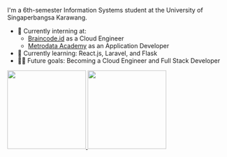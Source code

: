 I'm a 6th-semester Information Systems student at the University of Singaperbangsa Karawang.
- 🔭 Currently interning at:
    - [Braincode.id](https://braincode.id) as a Cloud Engineer
    - [Metrodata Academy](https://metrodataacademy.com) as an Application Developer
- 🌱 Currently learning: React.js, Laravel, and Flask
- 👨‍💻 Future goals: Becoming a Cloud Engineer and Full Stack Developer

<p align="left">
<a href="https://github.com/aqmarinas">
  <img height="180em" src="https://github-readme-stats-eight-theta.vercel.app/api?username=aqmarinas&show_icons=true&theme=algolia&include_all_commits=true&count_private=true"/>
  <img height="180em" src="https://github-readme-stats-eight-theta.vercel.app/api/top-langs/?username=aqmarinas&layout=compact&langs_count=8&theme=algolia"/>
</a>
</p>
